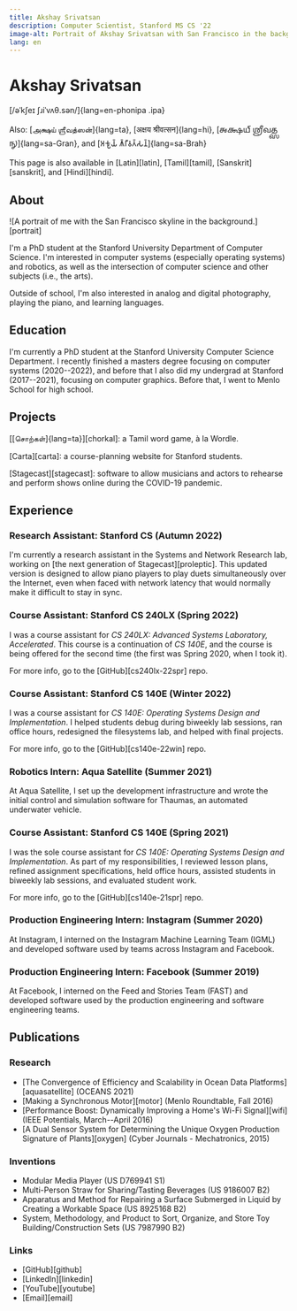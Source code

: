 ```yaml
---
title: Akshay Srivatsan
description: Computer Scientist, Stanford MS CS '22
image-alt: Portrait of Akshay Srivatsan with San Francisco in the background.
lang: en
---
```


# Akshay Srivatsan

[/əˈkʃeɪ ʃɹiˈvʌθ.sən/]{lang=en-phonipa .ipa}

Also: [அக்ஷய் ஶ்ரீவத்ஸன்]{lang=ta}, [अक्षय श्रीवत्सन]{lang=hi}, [𑌅𑌕𑍍𑌷𑌯𑍍
𑌶𑍍𑌰𑍀𑌵𑌤𑍍𑌸𑌨𑍍]{lang=sa-Gran}, and [𑀅𑀓𑁆𑀱𑀬𑁆 𑀰𑁆𑀭𑀻𑀯𑀢𑁆𑀲𑀦𑁆]{lang=sa-Brah}

This page is also available in [Latin][latin], [Tamil][tamil],
[Sanskrit][sanskrit], and [Hindi][hindi].

## About

![A portrait of me with the San Francisco skyline in the 
background.][portrait]

I'm a PhD student at the Stanford University Department of Computer Science. I'm
interested in computer systems (especially operating systems) and robotics, as
well as the intersection of computer science and other subjects (i.e., the
arts).

Outside of school, I'm also interested in analog and digital photography,
playing the piano, and learning languages.

## Education

I'm currently a PhD student at the Stanford University Computer Science
Department. I recently finished a masters degree focusing on computer systems
(2020--2022), and before that I also did my undergrad at Stanford (2017--2021),
focusing on computer graphics. Before that, I went to Menlo School for high
school.

## Projects

[[சொற்கள்]{lang=ta}][chorkal]: a Tamil word game, à la Wordle.

[Carta][carta]: a course-planning website for Stanford students.

[Stagecast][stagecast]: software to allow musicians and actors to rehearse and
perform shows online during the COVID-19 pandemic.

## Experience

### Research Assistant: Stanford CS (Autumn 2022)

I'm currently a research assistant in the Systems and Network Research lab, working on [the next generation of Stagecast][proleptic]. This updated version is designed to allow piano players to play duets simultaneously over the Internet, even when faced with network latency that would normally make it difficult to stay in sync.

### Course Assistant: Stanford CS 240LX (Spring 2022)

I was a course assistant for _CS 240LX: Advanced Systems Laboratory,
Accelerated_. This course is a continuation of _CS 140E_, and the course is
being offered for the second time (the first was Spring 2020, when I took it).

For more info, go to the [GitHub][cs240lx-22spr] repo.

### Course Assistant: Stanford CS 140E (Winter 2022)

I was a course assistant for _CS 140E: Operating Systems Design and
Implementation_. I helped students debug during biweekly lab sessions, ran
office hours, redesigned the filesystems lab, and helped with final projects.

For more info, go to the [GitHub][cs140e-22win] repo.

### Robotics Intern: Aqua Satellite (Summer 2021)

At Aqua Satellite, I set up the development infrastructure and wrote the initial
control and simulation software for Thaumas, an automated underwater vehicle.

### Course Assistant: Stanford CS 140E (Spring 2021)

I was the sole course assistant for _CS 140E: Operating Systems Design and
Implementation_. As part of my responsibilities, I reviewed lesson plans,
refined assignment specifications, held office hours, assisted students in
biweekly lab sessions, and evaluated student work.

For more info, go to the [GitHub][cs140e-21spr] repo.

### Production Engineering Intern: Instagram (Summer 2020)

At Instagram, I interned on the Instagram Machine Learning Team (IGML) and
developed software used by teams across Instagram and Facebook.

### Production Engineering Intern: Facebook (Summer 2019)

At Facebook, I interned on the Feed and Stories Team (FAST) and developed
software used by the production engineering and software engineering teams.

## Publications

### Research

-   [The Convergence of Efficiency and Scalability in Ocean Data
    Platforms][aquasatellite] (OCEANS 2021)
-   [Making a Synchronous Motor][motor] (Menlo Roundtable, Fall 2016)
-   [Performance Boost: Dynamically Improving a Home's Wi-Fi Signal][wifi] (IEEE
    Potentials, March--April 2016)
-   [A Dual Sensor System for Determining the Unique Oxygen Production Signature
    of Plants][oxygen] (Cyber Journals - Mechatronics, 2015)

### Inventions

-   Modular Media Player (US D769941 S1)
-   Multi-Person Straw for Sharing/Tasting Beverages (US 9186007 B2)
-   Apparatus and Method for Repairing a Surface Submerged in Liquid by Creating
    a Workable Space (US 8925168 B2)
-   System, Methodology, and Product to Sort, Organize, and Store Toy
    Building/Construction Sets (US 7987990 B2)

### Links

-   [GitHub][github]
-   [LinkedIn][linkedin]
-   [YouTube][youtube]
-   [Email][email]
